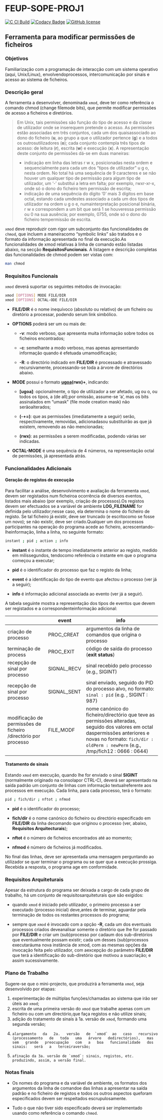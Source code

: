 # FEUP-SOPE-PROJ1

[![C CI Build](https://github.com/angelacoelho01/FEUP-SOPE-PROJ1/actions/workflows/c_build.yml/badge.svg)](https://github.com/angelacoelho01/FEUP-SOPE-PROJ1/actions/workflows/c_build.yml)
[![Codacy Badge](https://app.codacy.com/project/badge/Grade/dacd9d83738d4f6c9ad5a1fc7bb11748)](https://www.codacy.com?utm_source=github.com&amp;utm_medium=referral&amp;utm_content=angelacoelho01/FEUP-SOPE-PROJ1&amp;utm_campaign=Badge_Grade)
[![GitHub license](https://img.shields.io/github/license/ctrlMarcio/feup-sope-proj2?color=blue)](https://github.com/angelacoelho01/FEUP-SOPE-PROJ1/blob/main/LICENSE)

## Ferramenta para modificar permissões de ficheiros

### Objetivos
Familiarização com a programação de interacção com um sistema operativo (aqui, Unix/Linux), envolvendoprocessos, intercomunicação por sinais e acesso ao sistema de ficheiros.

### Descrição geral
A ferramenta a desenvolver, denominada `xmod`,  deve ter como referência o comando  chmod  (change filemode bits), que permite modificar permissões de acesso a ficheiros e diretórios.

>   Em Unix, tais permissões são função do tipo de acesso e da classe de utilizador onde se inserequem pretende o acesso. As permissões estão associadas em três conjuntos, cada um dos quaisassociado ao dono do ficheiro (**u**, ao grupo a que o utilizador pertence (**g**) e a todos os outrosutilizadores (**o**); cada conjunto contempla três tipos   de acesso: de leitura (**r**), escrita (**w**) e execução (**x**).
>   A representação deste conjunto de permissões dá-se em duas maneiras:
>   - indicação em linha das letras r w x, posicionadas nesta ordem e sequencialmente para cada um dos “tipos de utilizador” u g o, nesta ordem. No total há uma sequência de 9 caracteres e se não houver um qualquer tipo de permissão para algum tipo de utilizador, um ‘-’ substitui a letra em falta; por exemplo, rwxr-xr-x, onde só o dono do ficheiro tem permissão de escrita;    
>   - indicação de uma sequência do dígito ‘0’ mais 3 dígitos em base octal, estando cada umdestes   associado   a   cada   um   dos   tipos   de   utilizador   na   ordem  u g  o  e,   numainterpretação posicional binária,  r w x  correspondem a um bit que será  1  se houveressa permissão ou 0 na sua ausência; por exemplo, 0755, onde só o dono do ficheiro tempermissão de escrita.

`xmod`  deve reproduzir com rigor um subconjunto das funcionalidades de `chmod`, que incluem a maneiracomo “symbolic links” são tratados e o formato da informação apresentada no final da execução.As funcionalidades de xmod relativas   à linha de comando estão listadas   abaixo, na secção __RequisitosFuncionais__. A listagem e descrição completas das funcionalidades de chmod podem ser vistas com:
```sh
man chmod
```

### Requisitos Funcionais

`xmod` deverá suportar os seguintes métodos de invocação:

```sh
xmod [OPTIONS] MODE FILE/DIR
xmod [OPTIONS] OCTAL-ODE FILE/DIR
```
-   **FILE/DIR** é o nome inequívoco (absoluto ou relativo) de um ficheiro ou diretório a processar, podendo serum link simbólico.

-   **OPTIONS** poderá ser um ou mais de:

    -   **-v**: modo verboso, que apresenta muita informação sobre todos os ficheiros encontrados;

    -   **-c**: semelhante a modo verboso, mas apenas apresentando informação quando é efetuada umamodificação;

    -   **-R**: o directório indicado em **FILE/DIR** é processado e atravessado recursivamente, processando-se toda a árvore de directórios abaixo.

-   **MODE** possui o formato __[ugoa](-+=)(rwx)+__, indicando:
 
    -   **[ugoa]**: opcionalmente, o tipo de utilizador a ser afetado, ug ou o, ou todos os tipos, a (de all);por omissão, assume-se ‘a’, mas os bits assinalados em “umask" (file mode creation mask) não serãoalterados;

    -   **(-+=)**: que as permissões (imediatamente a seguir) serão, respectivamente, removidas, adicionadasou substituirão as que já existem, removendo as não mencionadas;

    -   **(rwx)**: as permissões a serem modificadas, podendo várias ser indicadas.

-   **OCTAL-MODE**  é uma sequência de 4 números, na representação octal de permissões, já apresentada atrás.

### Funcionalidades Adicionais

#### Geração de registos de execução

Para facilitar a análise, desenvolvimento e avaliação da ferramenta `xmod`, devem ser registados num ficheiroa   ocorrência   de   diversos   eventos,   listados   mais   abaixo   (por   exemplo,   criação   de   processos).Os registos devem ser efectuados se a variável de ambiente  **LOG_FILENAME**  for definida pelo utilizador;nesse caso, ela determina o nome do ficheiro de registo. Se tal ficheiro já existir, deve ser truncado (e escritocomo se fosse um novo); se não existir, deve ser criado.Qualquer   um   dos   processos   participantes   na   operação   do   programa   acede   ao   ficheiro,   acrescentando-lheinformação, linha a linha, no seguinte formato:

```sh
instant ; pid ; action ; info
```

-   **instant** é o instante de tempo imediatamente anterior ao registo, medido em milissegundos, tendocomo referência o instante em que o programa começou a executar;

- **pid** é o identificador do processo que faz o registo da linha;

-   **event** é a identificação do tipo de evento que afectou o processo (ver já a seguir);

-   **info** é informação adicional associada ao evento (ver já a seguir).

A tabela seguinte mostra a representação dos tipos de eventos que devem ser registados e a correspondenteinformação adicional:

| | **event** | **info**|
| --- | --- | --- |
| criação de processo | PROC_CREAT | argumentos da linha de comandos que origina o processo |
| terminação de process | PROC_EXIT | código de saída do processo (__exit status__) |
| recepção de sinal por processo | SIGNAL_RECV | sinal recebido pelo processo (e.g., SIGINT) |
| recepção de sinal por processo | SIGNAL_SENT | sinal enviado, seguido do PID do processo alvo, no formato: `sinal : pid` (e.g. , SIGINT : 987) |
| modificação de permissões de ficheiro /directório por processo | FILE_MODF | nome canónico do ficheiro/directório que teve as permissões alteradas, seguido dos valores em octal daspermissões anteriores e novas no formato: `fich/dir : oldPerm : newPerm` (e.g., /tmp/fich12 : 0666 : 0644) |

#### Tratamento de sinais

Estando  `xmod`  em execução, quando lhe for enviado o sinal  **SIGINT**  (normalmente originado na consolapor  CTRL-C),   deverá   ser   apresentado   na   saída   padrão   um   conjunto   de   linhas   com   informação   textualreferente aos processos em execução. Cada linha, para cada processo, terá o formato:

```sh
pid ; fich/dir ; nftot ; nfmod
```

-   **pid** é o identificador do processo;

-   **fich/dir**  é o nome canónico do ficheiro ou directório especificado em  **FILE/DIR**  da linha decomando que originou o processo (ver, abaixo, __Requisitos Arquitecturais__);

-   **nftot** é o número de ficheiros encontrados até ao momento;

-   **nfmod** é número de ficheiros já modificados.

No final das linhas, deve ser apresentada uma mensagem perguntando ao utilizador se quer terminar o programa ou se quer que a execução prossiga. Recebida a resposta, o programa age em conformidade.

### Requisitos Arquiteturais

Apesar da estrutura do programa ser deixada a cargo de cada grupo de trabalho, há um conjunto de requisitosarquiteturais que são exigidos:

-   quando `xmod` é iniciado pelo utilizador, o primeiro processo a ser executado (processo inicial) deve,antes de terminar, aguardar pela terminação de todos os restantes processos do programa;
  
-   sempre   que  `xmod`  é   invocado   com   a   opção  **-R**,   cada   um   dos   eventuais   processos   criados   deveanalisar somente o diretório que lhe for passado por **FILE/DIR** e criar um (sub)processo por cadaum dos sub-diretórios que eventualmente possam existir; cada um desses (sub)processos executaráuma   nova   instância   de  xmod,   com   as   mesmas   opções   da   invocação   feita   pelo   utilizador,   com   aexcepção   do   parâmetro  **FILE/DIR**  que   terá   a   identificação   do   sub-diretório   que   motivou   a   suacriação; e assim sucessivamente.

### Plano de Trabalho

Sugere-se que o mini-projecto, que produzirá a ferramenta `xmod`, seja desenvolvido por etapas:

1.   experimentação de múltiplas funções/chamadas ao sistema que irão ser úteis ao `xmod`;
2.    escrita de uma primeira versão do `xmod` que trabalhe apenas com um ficheiro ou com um directório,que faça registos e não utilize sinais;
3.    adição do tratamento de sinais à 1a. versão de `xmod`, formando uma segunda versão;
4.     alargamento   da   2a.   versão   de  `xmod`  ao   caso   recursivo   (processamento   de   toda   uma   árvore   dedirectórios),   mas   sem   grande   preocupação   com   a   boa   funcionalidade   dos   sinais:   será   a   terceiraversão;
5.     afinação da 3a. versão de `xmod`: sinais, registos, etc. produzindo, assim, a versão final.

### Notas finais

-   Os nomes do programa e da variável de ambiente, os formatos dos argumentos da linha de comandoe das linhas a apresentar na saída padrão e no ficheiro de registos e todos os outros aspectos queforam especificados devem ser respeitados escrupulosamente.

-   Tudo o que não tiver sido especificado deverá ser implementado usando como referência o comando `chmod`.